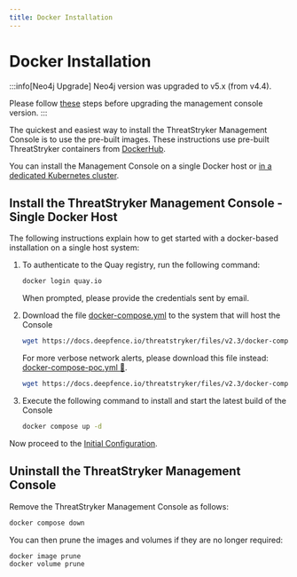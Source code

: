 ```yaml
---
title: Docker Installation
---
```


# Docker Installation

:::info[Neo4j Upgrade]
Neo4j version was upgraded to v5.x (from v4.4).

Please follow [these](upgrade-from-v2.1.md) steps before upgrading the management console version.
:::

The quickest and easiest way to install the ThreatStryker Management Console is to use the pre-built images.  These instructions use pre-built ThreatStryker containers from [DockerHub](https://hub.docker.com/u/deepfenceio).

You can install the Management Console on a single Docker host or [in a dedicated Kubernetes cluster](kubernetes).

## Install the ThreatStryker Management Console - Single Docker Host

The following instructions explain how to get started with a docker-based installation on a single host system:

1. To authenticate to the Quay registry, run the following command:

    ```bash
    docker login quay.io
    ```

    When prompted, please provide the credentials sent by email.

2. Download the file [docker-compose.yml](https://docs.deepfence.io/threatstryker/files/v2.3/docker-compose.yml) to the system that will host the Console

    ```bash
    wget https://docs.deepfence.io/threatstryker/files/v2.3/docker-compose.yml
    ```

   For more verbose network alerts, please download this file instead: [docker-compose-poc.yml 🔗](https://docs.deepfence.io/threatstryker/files/v2.3/docker-compose-poc.yml).

    ```bash
    wget https://docs.deepfence.io/threatstryker/files/v2.3/docker-compose-poc.yml -O docker-compose.yml
    ```

3. Execute the following command to install and start the latest build of the Console

    ```bash
    docker compose up -d
    ```

Now proceed to the [Initial Configuration](initial-configuration).

## Uninstall the ThreatStryker Management Console

Remove the ThreatStryker Management Console as follows:

```bash
docker compose down
```

You can then prune the images and volumes if they are no longer required:

```bash
docker image prune
docker volume prune
```
